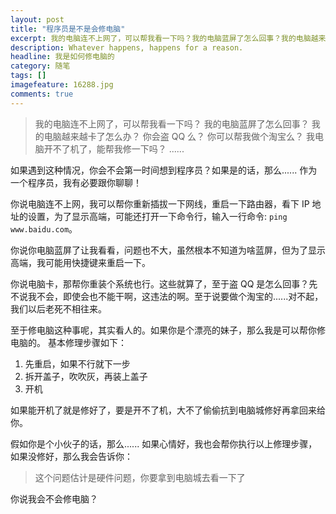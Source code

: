 ```yaml
---
layout: post
title: "程序员是不是会修电脑"
excerpt: 我的电脑连不上网了，可以帮我看一下吗？我的电脑蓝屏了怎么回事？我的电脑越来越卡了怎么办？你会盗 QQ 么？你可以帮我做个淘宝么？我电脑开不了机了，能帮我修一下吗？如果遇到这种情况，你会不会第一时间想到程序员？如果是的话，那么...... 作为一个程序员，我有必要跟你聊聊！
description: Whatever happens, happens for a reason.
headline: 我是如何修电脑的
category: 随笔
tags: []
imagefeature: 16288.jpg
comments: true
---
```


>我的电脑连不上网了，可以帮我看一下吗？
>我的电脑蓝屏了怎么回事？
>我的电脑越来越卡了怎么办？
>你会盗 QQ 么？
>你可以帮我做个淘宝么？
>我电脑开不了机了，能帮我修一下吗？
>......

如果遇到这种情况，你会不会第一时间想到程序员？如果是的话，那么......
作为一个程序员，我有必要跟你聊聊！

你说电脑连不上网，我可以帮你重新插拔一下网线，重启一下路由器，看下 IP 地址的设置，为了显示高端，可能还打开一下命令行，输入一行命令: `ping www.baidu.com`。

你说你电脑蓝屏了让我看看，问题也不大，虽然根本不知道为啥蓝屏，但为了显示高端，我可能用快捷键来重启一下。

你说电脑卡，那帮你重装个系统也行。这些就算了，至于盗 QQ 是怎么回事？先不说我不会，即使会也不能干啊，这违法的啊。至于说要做个淘宝的......对不起，我们以后老死不相往来。

至于修电脑这种事呢，其实看人的。如果你是个漂亮的妹子，那么我是可以帮你修电脑的。
基本修理步骤如下：

1. 先重启，如果不行就下一步
2. 拆开盖子，吹吹灰，再装上盖子
3. 开机

如果能开机了就是修好了，要是开不了机，大不了偷偷抗到电脑城修好再拿回来给你。

假如你是个小伙子的话，那么...... 如果心情好，我也会帮你执行以上修理步骤，如果没修好，那么我会告诉你：
>这个问题估计是硬件问题，你要拿到电脑城去看一下了

你说我会不会修电脑？

